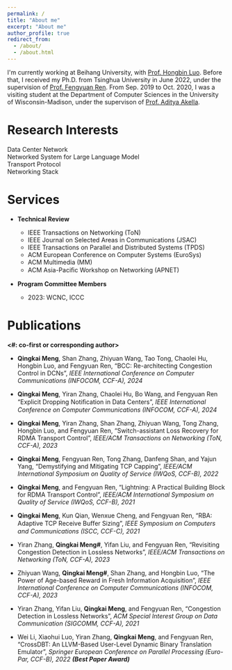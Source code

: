 ```yaml
---
permalink: /
title: "About me"
excerpt: "About me"
author_profile: true
redirect_from: 
  - /about/
  - /about.html
---
```


I'm currently working at Beihang University, with [Prof. Hongbin Luo](https://scse.buaa.edu.cn/info/1342/8007.htm). Before that, I received my Ph.D. from Tsinghua University in June 2022, under the supervision of [Prof. Fengyuan Ren](https://www.cs.tsinghua.edu.cn/info/1126/3585.htm). From Sep. 2019 to Oct. 2020, I was a visiting student at the Department of Computer Sciences in the University of Wisconsin-Madison, under the supervison of [Prof. Aditya Akella](https://www.cs.utexas.edu/~akella/).

Research Interests
======
Data Center Network<br>
Networked System for Large Language Model<br>
Transport Protocol<br>
Networking Stack

Services 
======

* **Technical Review**
  * IEEE Transactions on Networking (ToN)
  * IEEE Journal on Selected Areas in Communications (JSAC)
  * IEEE Transactions on Parallel and Distributed Systems (TPDS)
  * ACM European Conference on Computer Systems (EuroSys)
  * ACM Multimedia (MM)
  * ACM Asia-Paciﬁc Workshop on Networking (APNET)

* **Program Committee Members**
  * 2023: WCNC, ICCC


Publications 
======
**<\#: co-first or corresponding author>**

* **Qingkai Meng**, Shan Zhang, Zhiyuan Wang, Tao Tong, Chaolei Hu, Hongbin Luo, and Fengyuan Ren, “BCC: Re-architecting Congestion Control in DCNs”, _IEEE International Conference on Computer Communications  (INFOCOM, CCF-A), 2024_

* **Qingkai Meng**, Yiran Zhang, Chaolei Hu, Bo Wang, and Fengyuan Ren “Explicit Dropping Notiﬁcation in Data Centers”, _IEEE International Conference on Computer Communications (INFOCOM, CCF-A), 2024_

* **Qingkai Meng**, Yiran Zhang, Shan Zhang, Zhiyuan Wang, Tong Zhang, Hongbin Luo, and Fengyuan Ren, “Switch-assistant Loss Recovery for RDMA Transport Control”, _IEEE/ACM Transactions on Networking (ToN, CCF-A), 2023_

* **Qingkai Meng**, Fengyuan Ren, Tong Zhang, Danfeng Shan, and Yajun Yang, “Demystifying and Mitigating TCP Capping”, _IEEE/ACM International Symposium on Quality of Service (IWQoS, CCF-B), 2022_

* **Qingkai Meng**, and Fengyuan Ren, “Lightning: A Practical Building Block for RDMA Transport Control”, _IEEE/ACM International Symposium on Quality of Service (IWQoS, CCF-B), 2021_

* **Qingkai Meng**, Kun Qian, Wenxue Cheng, and Fengyuan Ren, “RBA: Adaptive TCP Receive Buﬀer Sizing”, _IEEE Symposium on Computers and Communications (ISCC, CCF-C), 2021_

* Yiran Zhang, **Qingkai Meng#**, Yifan Liu, and Fengyuan Ren, “Revisiting Congestion Detection in Lossless Networks”, _IEEE/ACM Transactions on Networking (ToN, CCF-A), 2023_

* Zhiyuan Wang, **Qingkai Meng#**, Shan Zhang, and Hongbin Luo, “The Power of Age-based Reward in Fresh Information Acquisition”, _IEEE International Conference on Computer Communications (INFOCOM, CCF-A), 2023_

* Yiran Zhang, Yifan Liu, **Qingkai Meng**, and Fengyuan Ren, “Congestion Detection in Lossless Networks”, _ACM Special Interest Group on Data Communication (SIGCOMM, CCF-A), 2021_

* Wei Li, Xiaohui Luo, Yiran Zhang, **Qingkai Meng**, and Fengyuan Ren, “CrossDBT: An LLVM-Based User-Level Dynamic Binary Translation Emulator”, _Springer European Conference on Parallel Processing (Euro-Par, CCF-B), 2022 **(Best Paper Award)**_

